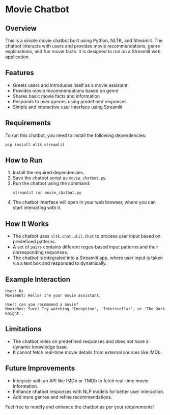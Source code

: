 # Movie Chatbot

## Overview

This is a simple movie chatbot built using Python, NLTK, and Streamlit. The chatbot interacts with users and provides movie recommendations, genre explanations, and fun movie facts. It is designed to run on a Streamlit web application.

## Features

- Greets users and introduces itself as a movie assistant
- Provides movie recommendations based on genre
- Shares basic movie facts and information
- Responds to user queries using predefined responses
- Simple and interactive user interface using Streamlit

## Requirements

To run this chatbot, you need to install the following dependencies:

```
pip install nltk streamlit
```

## How to Run

1. Install the required dependencies.
2. Save the chatbot script as `movie_chatbot.py`.
3. Run the chatbot using the command:
   ```
   streamlit run movie_chatbot.py
   ```
4. The chatbot interface will open in your web browser, where you can start interacting with it.

## How It Works

- The chatbot uses `nltk.chat.util.Chat` to process user input based on predefined patterns.
- A set of `pairs` contains different regex-based input patterns and their corresponding responses.
- The chatbot is integrated into a Streamlit app, where user input is taken via a text box and responded to dynamically.

## Example Interaction

```
User: hi
MovieBot: Hello! I'm your movie assistant.

User: can you recommend a movie?
MovieBot: Sure! Try watching 'Inception', 'Interstellar', or 'The Dark Knight'.
```

## Limitations

- The chatbot relies on predefined responses and does not have a dynamic knowledge base.
- It cannot fetch real-time movie details from external sources like IMDb.

## Future Improvements

- Integrate with an API like IMDb or TMDb to fetch real-time movie information.
- Enhance chatbot responses with NLP models for better user interaction.
- Add more genres and refine recommendations.

Feel free to modify and enhance the chatbot as per your requirements!

